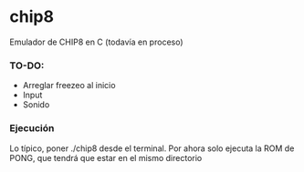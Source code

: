 # chip8

Emulador de CHIP8 en C (todavía en proceso)

### TO-DO:
- Arreglar freezeo al inicio
- Input
- Sonido

### Ejecución
Lo típico, poner ./chip8 desde el terminal. Por ahora solo ejecuta la ROM de PONG, que tendrá que estar en el mismo directorio
